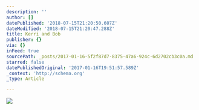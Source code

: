 ```yaml
---
description: ''
author: []
datePublished: '2018-07-15T21:20:50.607Z'
dateModified: '2018-07-15T21:20:47.288Z'
title: Kerri and Bob
publisher: {}
via: {}
inFeed: true
sourcePath: _posts/2017-01-16-5f2f87d7-8375-47a6-924c-6d2702cb3c0a.md
starred: false
datePublishedOriginal: '2017-01-16T19:51:57.589Z'
_context: 'http://schema.org'
_type: Article

---
```

![](https://the-grid-user-content.s3-us-west-2.amazonaws.com/b5bfe420-2cdf-4484-bf05-d4d1cbf1f4d4.jpg)
